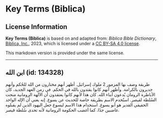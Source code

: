 # Key Terms (Biblica)

## License Information

**Key Terms (Biblica)** is based on and adapted from: _Biblica Bible Dictionary_, [Biblica, Inc.](https://www.biblica.com/), 2023, which is licensed under a [CC BY-SA 4.0 license](https://creativecommons.org/licenses/by-sa/4.0/legalcode.en).

This markdown version is provided under the same license.



--------------------------------

## ابن الله (id: 134328)

طريقة وصف بها المزمور 2 ملوك إسرائيل. أظهر أنهم مختارون من الله للحُكم وأنهم جديرون بالكرامة. وأظهر أنهم كانوا يقتدون بالله في الحكم. في زمن العهد الجديد، كان الأباطرة الرومان يُدعون أبناء الله. كان هذا لأنهم كانوا يعتقدون أن الآلهة الرومانية منحت السُلطة لقيصر. استُخدم الاسم بطريقة خاصة للحديث عن يسوع. إنه يعني أن الإله الواحد الحقيقي القدير هو أبو يسوع. استخدام هذا الاسم ليسوع جعل اليهود الذين لم يقبلوه غاضبين جدًا. كما أغضب الحكومة الرومانية لأنه تحدى سُلطة قيصر.


